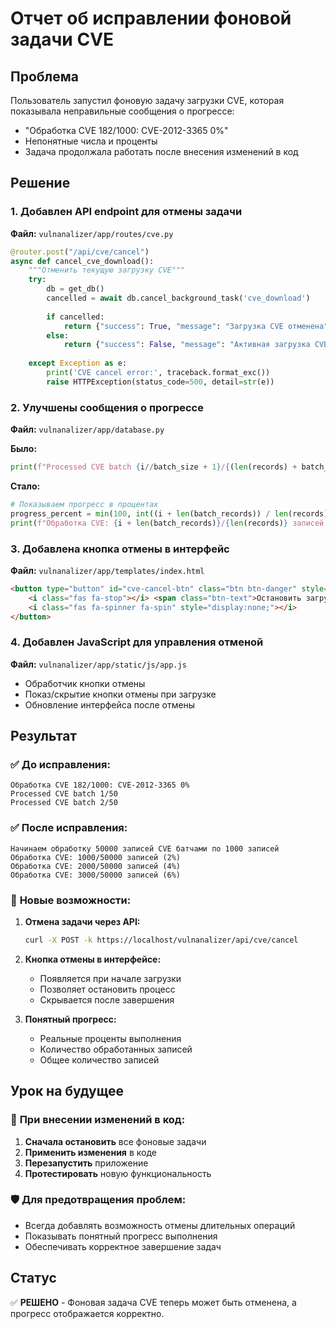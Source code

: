 # Отчет об исправлении фоновой задачи CVE

## Проблема
Пользователь запустил фоновую задачу загрузки CVE, которая показывала неправильные сообщения о прогрессе:
- "Обработка CVE 182/1000: CVE-2012-3365 0%"
- Непонятные числа и проценты
- Задача продолжала работать после внесения изменений в код

## Решение

### 1. **Добавлен API endpoint для отмены задачи**
**Файл:** `vulnanalizer/app/routes/cve.py`

```python
@router.post("/api/cve/cancel")
async def cancel_cve_download():
    """Отменить текущую загрузку CVE"""
    try:
        db = get_db()
        cancelled = await db.cancel_background_task('cve_download')
        
        if cancelled:
            return {"success": True, "message": "Загрузка CVE отменена"}
        else:
            return {"success": False, "message": "Активная загрузка CVE не найдена"}
            
    except Exception as e:
        print('CVE cancel error:', traceback.format_exc())
        raise HTTPException(status_code=500, detail=str(e))
```

### 2. **Улучшены сообщения о прогрессе**
**Файл:** `vulnanalizer/app/database.py`

**Было:**
```python
print(f"Processed CVE batch {i//batch_size + 1}/{(len(records) + batch_size - 1)//batch_size}")
```

**Стало:**
```python
# Показываем прогресс в процентах
progress_percent = min(100, int((i + len(batch_records)) / len(records) * 100))
print(f"Обработка CVE: {i + len(batch_records)}/{len(records)} записей ({progress_percent}%)")
```

### 3. **Добавлена кнопка отмены в интерфейс**
**Файл:** `vulnanalizer/app/templates/index.html`

```html
<button type="button" id="cve-cancel-btn" class="btn btn-danger" style="display:none;">
    <i class="fas fa-stop"></i> <span class="btn-text">Остановить загрузку</span>
    <i class="fas fa-spinner fa-spin" style="display:none;"></i>
</button>
```

### 4. **Добавлен JavaScript для управления отменой**
**Файл:** `vulnanalizer/app/static/js/app.js`

- Обработчик кнопки отмены
- Показ/скрытие кнопки отмены при загрузке
- Обновление интерфейса после отмены

## Результат

### ✅ **До исправления:**
```
Обработка CVE 182/1000: CVE-2012-3365 0%
Processed CVE batch 1/50
Processed CVE batch 2/50
```

### ✅ **После исправления:**
```
Начинаем обработку 50000 записей CVE батчами по 1000 записей
Обработка CVE: 1000/50000 записей (2%)
Обработка CVE: 2000/50000 записей (4%)
Обработка CVE: 3000/50000 записей (6%)
```

### 🎯 **Новые возможности:**

1. **Отмена задачи через API:**
   ```bash
   curl -X POST -k https://localhost/vulnanalizer/api/cve/cancel
   ```

2. **Кнопка отмены в интерфейсе:**
   - Появляется при начале загрузки
   - Позволяет остановить процесс
   - Скрывается после завершения

3. **Понятный прогресс:**
   - Реальные проценты выполнения
   - Количество обработанных записей
   - Общее количество записей

## Урок на будущее

### 🔧 **При внесении изменений в код:**
1. **Сначала остановить** все фоновые задачи
2. **Применить изменения** в коде
3. **Перезапустить** приложение
4. **Протестировать** новую функциональность

### 🛡️ **Для предотвращения проблем:**
- Всегда добавлять возможность отмены длительных операций
- Показывать понятный прогресс выполнения
- Обеспечивать корректное завершение задач

## Статус
✅ **РЕШЕНО** - Фоновая задача CVE теперь может быть отменена, а прогресс отображается корректно.
